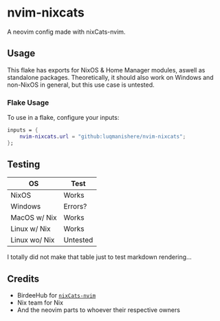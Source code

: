 # nvim-nixcats

A neovim config made with nixCats-nvim.

## Usage

This flake has exports for NixOS & Home Manager modules, aswell as standalone packages.
Theoretically, it should also work on Windows and non-NixOS in general, but
this use case is untested.

### Flake Usage

To use in a flake, configure your inputs:

```nix
inputs = {
    nvim-nixcats.url = "github:luqmanishere/nvim-nixcats";
};
```

## Testing

| OS            | Test     |
| ------------- | -------- |
| NixOS         | Works    |
| Windows       | Errors?  |
| MacOS w/ Nix  | Works    |
| Linux w/ Nix  | Works    |
| Linux wo/ Nix | Untested |

I totally did not make that table just to test markdown rendering...

## Credits

- BirdeeHub for [`nixCats-nvim`](https://github.com/BirdeeHub/nixCats-nvim)
- Nix team for Nix
- And the neovim parts to whoever their respective owners
